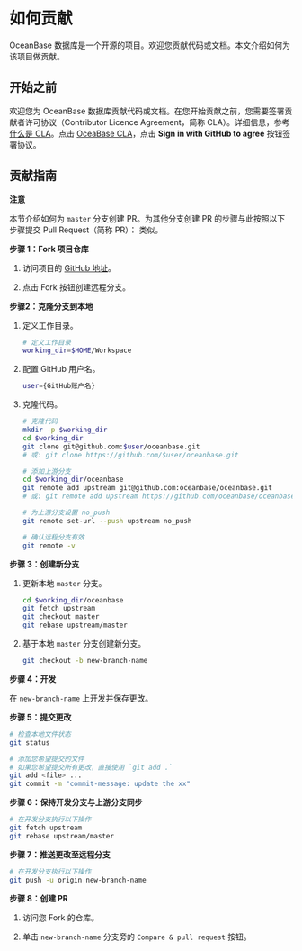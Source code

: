 如何贡献 
=========================

OceanBase 数据库是一个开源的项目。欢迎您贡献代码或文档。本文介绍如何为该项目做贡献。

开始之前 
-------------------------

欢迎您为 OceanBase 数据库贡献代码或文档。在您开始贡献之前，您需要签署贡献者许可协议（Contributor Licence Agreement，简称 CLA）。详细信息，参考 [什么是 CLA](https://en.wikipedia.org/wiki/Contributor_License_Agreement)。点击 [OceaBase CLA](https://cla-assistant.io/oceanbase/oceanbase?pullRequest=108)，点击 **Sign in with GitHub to agree** 按钮签署协议。

贡献指南 
-------------------------

**注意**

本节介绍如何为 `master` 分支创建 PR。为其他分支创建 PR 的步骤与此按照以下步骤提交 Pull Request（简称 PR）：
类似。

**步骤 1：Fork 项目仓库** 

1. 访问项目的 [GitHub 地址](https://github.com/oceanbase/oceanbase)。

   

2. 点击 Fork 按钮创建远程分支。

   




**步骤2：克隆分支到本地** 

1. 定义工作目录。

   ```bash
   # 定义工作目录
   working_dir=$HOME/Workspace
   ```

   

2. 配置 GitHub 用户名。

   ```bash
   user={GitHub账户名}
   ```

   

3. 克隆代码。

   ```bash
   # 克隆代码
   mkdir -p $working_dir
   cd $working_dir
   git clone git@github.com:$user/oceanbase.git
   # 或: git clone https://github.com/$user/oceanbase.git
   
   # 添加上游分支
   cd $working_dir/oceanbase
   git remote add upstream git@github.com:oceanbase/oceanbase.git
   # 或: git remote add upstream https://github.com/oceanbase/oceanbase.git
   
   # 为上游分支设置 no_push
   git remote set-url --push upstream no_push
   
   # 确认远程分支有效
   git remote -v
   ```

   




**步骤 3：创建新分支** 

1. 更新本地 `master` 分支。

   ```bash
   cd $working_dir/oceanbase
   git fetch upstream
   git checkout master
   git rebase upstream/master
   ```

   

2. 基于本地 `master` 分支创建新分支。

   ```bash
   git checkout -b new-branch-name
   ```

   




**步骤 4：开发** 

在 `new-branch-name` 上开发并保存更改。

**步骤 5：提交更改** 

```bash
# 检查本地文件状态
git status

# 添加您希望提交的文件
# 如果您希望提交所有更改，直接使用 `git add .`
git add <file> ... 
git commit -m "commit-message: update the xx"
```



**步骤 6：保持开发分支与上游分支同步** 

```bash
# 在开发分支执行以下操作
git fetch upstream
git rebase upstream/master
```



**步骤 7：推送更改至远程分支** 

```bash
# 在开发分支执行以下操作
git push -u origin new-branch-name
```



**步骤 8：创建 PR** 

1. 访问您 Fork 的仓库。

   

2. 单击 `new-branch-name` 分支旁的 `Compare & pull request` 按钮。

   
















